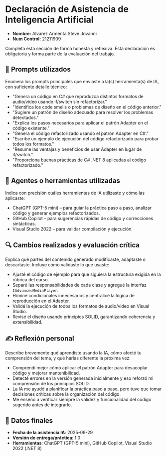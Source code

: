 # Declaración de Asistencia de Inteligencia Artificial

- **Nombre:** Alvarez Armenta Steve Jovanni
- **Num Control:** 21211909

Completa esta sección de forma honesta y reflexiva. Esta declaración es obligatoria y forma parte de la evaluación del trabajo.

## 📌 Prompts utilizados
Enumera los prompts principales que enviaste a la(s) herramienta(s) de IA, con suficiente detalle técnico:

- "Genera un código en C# que reproduzca distintos formatos de audio/video usando if/switch sin refactorizar."
- "Identifica los code smells o problemas de diseño en el código anterior."
- "Sugiere un patrón de diseño adecuado para resolver los problemas detectados."
- "Explica los pasos necesarios para aplicar el patrón Adapter en el código existente."
- "Genera el código refactorizado usando el patrón Adapter en C#."
- "Escribe un ejemplo de ejecución del código refactorizado para probar todos los formatos."
- "Resume las ventajas y beneficios de usar Adapter en lugar de if/switch."
- "Proporciona buenas prácticas de C# .NET 8 aplicadas al código refactorizado."

## 🧠 Agentes o herramientas utilizadas
Indica con precisión cuáles herramientas de IA utilizaste y cómo las aplicaste:

- ChatGPT (GPT-5 mini) – para guiar la práctica paso a paso, analizar código y generar ejemplos refactorizados.
- GitHub Copilot – para sugerencias rápidas de código y correcciones sintácticas.
- Visual Studio 2022 – para validar compilación y ejecución.

## 🔍 Cambios realizados y evaluación crítica
Explica qué partes del contenido generado modificaste, adaptaste o descartaste. Incluye cómo validaste lo que usaste:

- Ajusté el código de ejemplo para que siguiera la estructura exigida en la rúbrica del curso.
- Separé las responsabilidades de cada clase y agregué la interfaz `IAdvancedMediaPlayer`.
- Eliminé condicionales innecesarios y centralicé la lógica de reproducción en el Adapter.
- Validé la ejecución de todos los formatos de audio/video en Visual Studio.
- Revisé el diseño usando principios SOLID, garantizando coherencia y extensibilidad.

## ✍️ Reflexión personal
Describe brevemente qué aprendiste usando la IA, cómo afectó tu comprensión del tema, y qué harías diferente la próxima vez:

- Comprendí mejor cómo aplicar el patrón Adapter para desacoplar código y mejorar mantenibilidad.
- Detecté errores en la versión generada inicialmente y eso reforzó mi comprensión de los principios SOLID.
- La IA me ayudó a planificar la práctica paso a paso, pero tuve que tomar decisiones críticas sobre la organización del código.
- Me enseñó a verificar siempre la validez y funcionalidad del código sugerido antes de integrarlo.

## 📅 Datos finales

- **Fecha de la asistencia IA**: 2025-09-29  
- **Versión de entrega/práctica**: 1.0  
- **Herramientas**: ChatGPT (GPT-5 mini), GitHub Copilot, Visual Studio 2022 (.NET 8)
